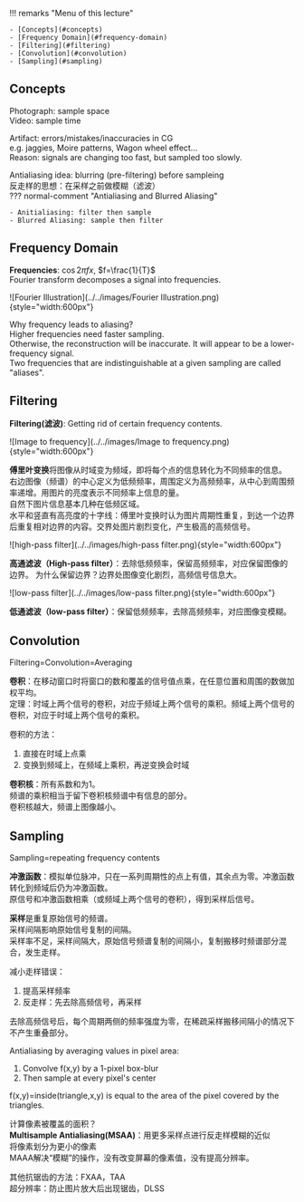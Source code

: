 !!! remarks "Menu of this lecture"

    - [Concepts](#concepts)
    - [Frequency Domain](#frequency-domain)
    - [Filtering](#filtering)
    - [Convolution](#convolution)
    - [Sampling](#sampling)

## Concepts

Photograph: sample space  
Video: sample time

Artifact: errors/mistakes/inaccuracies in CG  
e.g. jaggies, Moire patterns, Wagon wheel effect...  
Reason: signals are changing too fast, but sampled too slowly.

Antialiasing idea: blurring (pre-filtering) before sampleing  
反走样的思想：在采样之前做模糊（滤波）  
??? normal-comment "Antialiasing and Blurred Aliasing"

    - Anitialiasing: filter then sample
    - Blurred Aliasing: sample then filter

## Frequency Domain

**Frequencies**: $\cos 2\pi fx$, $f=\frac{1}{T}$  
Fourier transform decomposes a signal into frequencies.

![Fourier Illustration](../../images/Fourier Illustration.png){style="width:600px"}

Why frequency leads to aliasing?  
Higher frequencies need faster sampling.  
Otherwise, the reconstruction will be inaccurate. It will appear to be a lower-frequency signal.  
Two frequencies that are indistinguishable at a given sampling are called "aliases".

## Filtering

**Filtering(滤波)**: Getting rid of certain frequency contents.

![Image to frequency](../../images/Image to frequency.png){style="width:600px"}

**傅里叶变换**将图像从时域变为频域，即将每个点的信息转化为不同频率的信息。  
右边图像（频谱）的中心定义为低频频率，周围定义为高频频率，从中心到周围频率递增。用图片的亮度表示不同频率上信息的量。  
自然下图片信息基本几种在低频区域。  
水平和竖直有高亮度的十字线：傅里叶变换时认为图片周期性重复，到达一个边界后重复相对边界的内容。交界处图片剧烈变化，产生极高的高频信号。

![high-pass filter](../../images/high-pass filter.png){style="width:600px"}

**高通滤波（High-pass filter）**：去除低频频率，保留高频频率，对应保留图像的边界。
为什么保留边界？边界处图像变化剧烈，高频信号信息大。

![low-pass filter](../../images/low-pass filter.png){style="width:600px"}

**低通滤波（low-pass filter）**：保留低频频率，去除高频频率，对应图像变模糊。

## Convolution

Filtering=Convolution=Averaging

**卷积**：在移动窗口时将窗口的数和覆盖的信号值点乘，在任意位置和周围的数做加权平均。  
定理：时域上两个信号的卷积，对应于频域上两个信号的乘积。频域上两个信号的卷积，对应于时域上两个信号的乘积。  

卷积的方法：

1. 直接在时域上点乘
2. 变换到频域上，在频域上乘积，再逆变换会时域

**卷积核**：所有系数和为1。  
频谱的乘积相当于留下卷积核频谱中有信息的部分。  
卷积核越大，频谱上图像越小。

## Sampling

Sampling=repeating frequency contents

**冲激函数**：模拟单位脉冲，只在一系列周期性的点上有值，其余点为零。冲激函数转化到频域后仍为冲激函数。  
原信号和冲激函数相乘（或频域上两个信号的卷积），得到采样后信号。  

**采样**是重复原始信号的频谱。  
采样间隔影响原始信号复制的间隔。  
采样率不足，采样间隔大，原始信号频谱复制的间隔小，复制搬移时频谱部分混合，发生走样。

减小走样错误：  
1. 提高采样频率  
2. 反走样：先去除高频信号，再采样

去除高频信号后，每个周期两侧的频率强度为零，在稀疏采样搬移间隔小的情况下不产生重叠部分。

Antialiasing by averaging values in pixel area:  
1. Convolve f(x,y) by a 1-pixel box-blur  
2. Then sample at every pixel's center

f(x,y)=inside(triangle,x,y) is equal to the area of the pixel covered by the triangles. 

计算像素被覆盖的面积？  
**Multisample Antialiasing(MSAA)**：用更多采样点进行反走样模糊的近似    
将像素划分为更小的像素    
MAAA解决“模糊”的操作，没有改变屏幕的像素值，没有提高分辨率。  

其他抗锯齿的方法：FXAA，TAA  
超分辨率：防止图片放大后出现锯齿，DLSS
